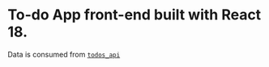 # To-do App front-end built with React 18.

Data is consumed from [`todos_api`](https://github.com/oatiffer/todos_api)
